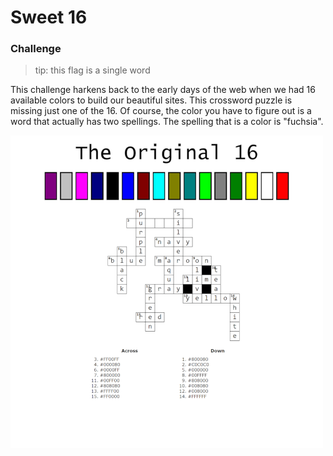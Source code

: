 # Sweet 16

### Challenge
> tip: this flag is a single word  

This challenge harkens back to the early days of the web when we had 16 available colors to build our beautiful sites. This crossword puzzle is missing just one of the 16. Of course, the color you have to figure out is a word that actually has two spellings. The spelling that is a color is "fuchsia".  

![](origsixteen.png)